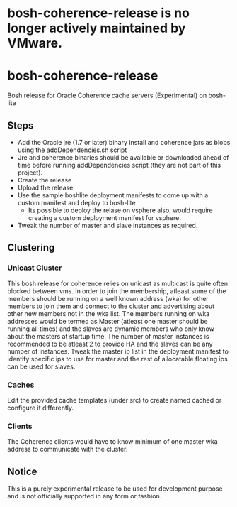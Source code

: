 # bosh-coherence-release is no longer actively maintained by VMware.

# bosh-coherence-release
Bosh release for Oracle Coherence cache servers (Experimental) on bosh-lite

## Steps

* Add the Oracle jre (1.7 or later) binary install and coherence jars as blobs using the addDependencies.sh script
 * Jre and coherence binaries should be available or downloaded ahead of time before running addDependencies script (they are not part of this project).
* Create the release
* Upload the release
* Use the sample boshlite deployment manifests to come up with a custom manifest and deploy to bosh-lite
  * Its possible to deploy the relase on vsphere also, would require creating a custom deployment manifest for vsphere.
* Tweak the number of master and slave instances as required.

## Clustering

### Unicast Cluster
This bosh release for coherence relies on unicast as multicast is quite often blocked between vms. In order to join the membership, atleast some of the members should be running on a well known address (wka) for other members to join them and connect to the cluster and advertising about other new members not in the wka list. The members running on wka addresses would be termed as Master (atleast one master should be running all times) and the slaves are dynamic members who only know about the masters at startup time. The number of master instances is recommended to be atleast 2 to provide HA and the slaves can be any number of instances. Tweak the master ip list in the deployment manifest to identify specific ips to use for master and the rest of allocatable floating ips can be used for slaves.

### Caches
Edit the provided cache templates (under src) to create named cached or configure it differently.

### Clients
The Coherence clients would have to know minimum of one master wka address to communicate with the cluster.

## Notice
This is a purely experimental release to be used for development purpose and is not officially supported in any form or fashion.
